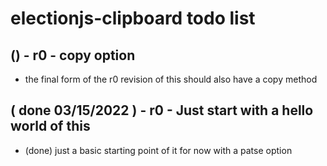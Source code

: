 # electionjs-clipboard todo list

## () - r0 - copy option
* the final form of the r0 revision of this should also have a copy method


## ( done 03/15/2022 ) - r0 - Just start with a hello world of this
* (done) just a basic starting point of it for now with a patse option

